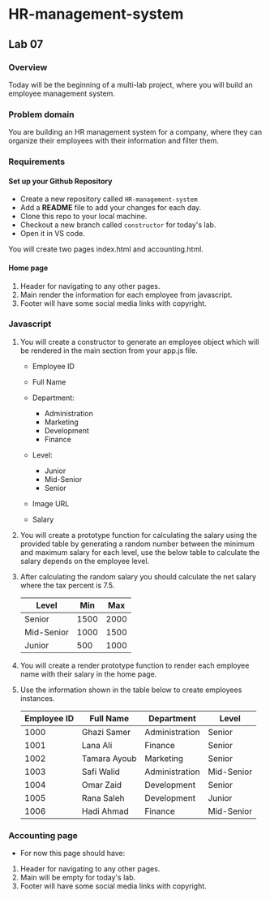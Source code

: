 # HR-management-system

## **Lab 07**

### **Overview**

Today will be the beginning of a multi-lab project, where you will build an employee management system.

### **Problem domain**

You are building an HR management system for a company, where they can organize their employees with their information and filter them.

### **Requirements**

#### Set up your Github Repository

- Create a new repository called `HR-management-system`
- Add a **README** file to add your changes for each day.
- Clone this repo to your local machine.
- Checkout a new branch called `constructor` for today's lab.
- Open it in VS code.

You will create two pages index.html and accounting.html.

#### **Home page**

1. Header for navigating to any other pages.
2. Main render the information for each employee from javascript.
3. Footer will have some social media links with copyright.

### **Javascript**

1. You will create a constructor to generate an employee object which will be rendered in the main section from your app.js file.
    - Employee ID
    - Full Name
    - Department:
        - Administration
        - Marketing
        - Development
        - Finance

    - Level:
        - Junior
        - Mid-Senior
        - Senior

    - Image URL
    - Salary
2. You will create a prototype function for calculating the salary using the provided table by generating a random number between the minimum and maximum salary for each level, use the below table to calculate the salary depends on the employee level.

3. After calculating the random salary you should calculate the net salary where the tax percent is 7.5.

    |Level|Min|Max|
    |-----|---|---|
    |Senior|1500|2000|
    |Mid-Senior|1000|1500|
    |Junior|500|1000|

4. You will create a render prototype function to render each employee name with their salary in the home page.

5. Use the information shown in the table below to create employees instances.

    |Employee ID|Full Name|Department|Level|
    |-----------|---------|----------|-----|
    |1000|Ghazi Samer|Administration|Senior|
    |1001|Lana Ali|Finance|Senior|
    |1002|Tamara Ayoub|Marketing|Senior|
    |1003|Safi Walid|Administration|Mid-Senior|
    |1004|Omar Zaid|Development|Senior|
    |1005|Rana Saleh|Development|Junior|
    |1006|Hadi Ahmad|Finance|Mid-Senior|

### **Accounting page**

- For now this page should have:

1. Header for navigating to any other pages.
2. Main will be empty for today's lab.
3. Footer will have some social media links with copyright.
